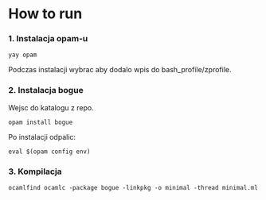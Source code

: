 # How to run
### 1. Instalacja opam-u
```
yay opam
```
Podczas instalacji wybrac aby dodalo wpis do bash_profile/zprofile.

### 2. Instalacja bogue
Wejsc do katalogu z repo.
```
opam install bogue
```
Po instalacji odpalic:
```
eval $(opam config env)
```

### 3. Kompilacja
```
ocamlfind ocamlc -package bogue -linkpkg -o minimal -thread minimal.ml
```

